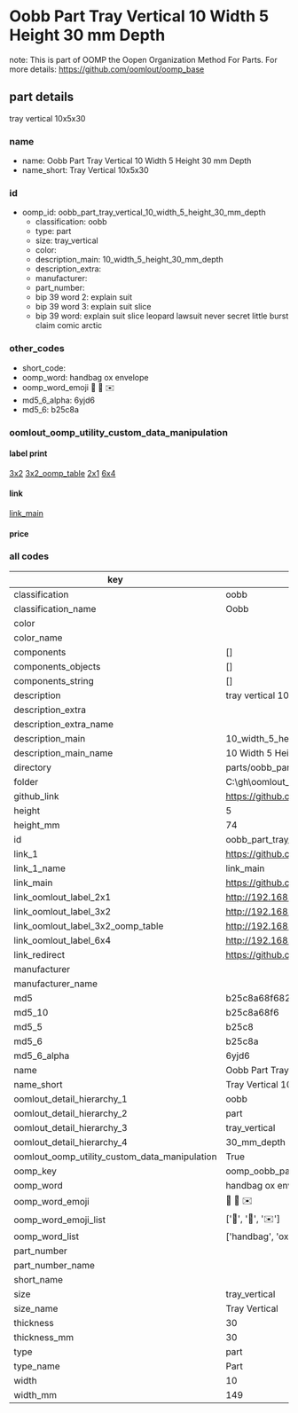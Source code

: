 # Oobb Part Tray Vertical 10 Width 5 Height 30 mm Depth  

note: This is part of OOMP the Oopen Organization Method For Parts. For more details: https://github.com/oomlout/oomp_base

##  part details
  



tray vertical 10x5x30



### name
* name: Oobb Part Tray Vertical 10 Width 5 Height 30 mm Depth
* name_short: Tray Vertical 10x5x30 
### id
* oomp_id: oobb_part_tray_vertical_10_width_5_height_30_mm_depth
  * classification: oobb
  * type: part
  * size: tray_vertical
  * color: 
  * description_main: 10_width_5_height_30_mm_depth
  * description_extra: 
  * manufacturer: 
  * part_number: 
  * bip 39 word 2: explain suit
  * bip 39 word 3: explain suit slice
  * bip 39 word: explain suit slice leopard lawsuit never secret little burst claim comic arctic

### other_codes
* short_code: 
* oomp_word: handbag ox envelope
* oomp_word_emoji :handbag: :ox: :envelope:
* md5_6_alpha: 6yjd6
* md5_6: b25c8a






### oomlout_oomp_utility_custom_data_manipulation
#### label print
[3x2](http://192.168.1.245:1112/?label=oomp%206yjd6)
[3x2_oomp_table](http://192.168.1.108:1112/?label=oomp%206yjd6)
[2x1](http://192.168.1.242:1112/?label=oomp%206yjd6)
[6x4](http://192.168.1.55:1112/?label=oomp%206yjd6)    

#### link

[link_main](https://github.com/oomlout/oomlout_oobb_version_4_generated_parts/tree/main/navigation_oomp/oobb/part/tray_vertical/10_width_5_height_30_mm_depth/part)                              

#### price







### all codes 
| key | value |  
| --- | --- |  
| classification | oobb |  
| classification_name | Oobb |  
| color |  |  
| color_name |  |  
| components | [] |  
| components_objects | [] |  
| components_string | [] |  
| description | tray vertical 10x5x30 |  
| description_extra |  |  
| description_extra_name |  |  
| description_main | 10_width_5_height_30_mm_depth |  
| description_main_name | 10 Width 5 Height 30 mm Depth |  
| directory | parts/oobb_part_tray_vertical_10_width_5_height_30_mm_depth |  
| folder | C:\gh\oomlout_oobb_version_4_generated_parts\parts\oobb_part_tray_vertical_10_width_5_height_30_mm_depth |  
| github_link | https://github.com/oomlout/oomlout_oomp_part_src/tree/main/parts/oobb_part_tray_vertical_10_width_5_height_30_mm_depth |  
| height | 5 |  
| height_mm | 74 |  
| id | oobb_part_tray_vertical_10_width_5_height_30_mm_depth |  
| link_1 | https://github.com/oomlout/oomlout_oobb_version_4_generated_parts/tree/main/navigation_oomp/oobb/part/tray_vertical/10_width_5_height_30_mm_depth/part |  
| link_1_name | link_main |  
| link_main | https://github.com/oomlout/oomlout_oobb_version_4_generated_parts/tree/main/navigation_oomp/oobb/part/tray_vertical/10_width_5_height_30_mm_depth/part |  
| link_oomlout_label_2x1 | http://192.168.1.242:1112/?label=oomp%206yjd6 |  
| link_oomlout_label_3x2 | http://192.168.1.245:1112/?label=oomp%206yjd6 |  
| link_oomlout_label_3x2_oomp_table | http://192.168.1.108:1112/?label=oomp%206yjd6 |  
| link_oomlout_label_6x4 | http://192.168.1.55:1112/?label=oomp%206yjd6 |  
| link_redirect | https://github.com/oomlout/oomlout_oobb_version_4_generated_parts/tree/main/parts/oobb_tray_vertical_10_05_30 |  
| manufacturer |  |  
| manufacturer_name |  |  
| md5 | b25c8a68f6829852543f180596f64284 |  
| md5_10 | b25c8a68f6 |  
| md5_5 | b25c8 |  
| md5_6 | b25c8a |  
| md5_6_alpha | 6yjd6 |  
| name | Oobb Part Tray Vertical 10 Width 5 Height 30 mm Depth |  
| name_short | Tray Vertical 10x5x30  |  
| oomlout_detail_hierarchy_1 | oobb |  
| oomlout_detail_hierarchy_2 | part |  
| oomlout_detail_hierarchy_3 | tray_vertical |  
| oomlout_detail_hierarchy_4 | 30_mm_depth |  
| oomlout_oomp_utility_custom_data_manipulation | True |  
| oomp_key | oomp_oobb_part_tray_vertical_10_width_5_height_30_mm_depth |  
| oomp_word | handbag ox envelope |  
| oomp_word_emoji | :handbag: :ox: :envelope: |  
| oomp_word_emoji_list | [':handbag:', ':ox:', ':envelope:'] |  
| oomp_word_list | ['handbag', 'ox', 'envelope'] |  
| part_number |  |  
| part_number_name |  |  
| short_name |  |  
| size | tray_vertical |  
| size_name | Tray Vertical |  
| thickness | 30 |  
| thickness_mm | 30 |  
| type | part |  
| type_name | Part |  
| width | 10 |  
| width_mm | 149 |  
